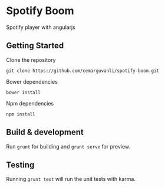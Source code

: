 # Spotify Boom

Spotify player with angularjs

## Getting Started

Clone the repository

`git clone https://github.com/cemarguvanli/spotify-boom.git`

Bower dependencies

`bower install`

Npm dependencies

`npm install`


## Build & development

Run `grunt` for building and `grunt serve` for preview.

## Testing

Running `grunt test` will run the unit tests with karma.
